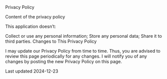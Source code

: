 Privacy Policy

Content of the privacy policy

This application doesn’t:

Collect or use any personal information;
Store any personal data;
Share it to third parties.
Changes to This Privacy Policy

I may update our Privacy Policy from time to time. Thus, you are advised to review this page periodically for any changes. I will notify you of any changes by posting the new Privacy Policy on this page.

Last updated 2024-12-23
